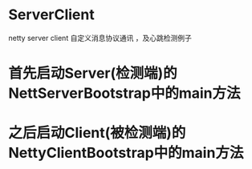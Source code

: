 ﻿# ServerClient 
netty server client 自定义消息协议通讯 ，及心跳检测例子
# 首先启动Server(检测端)的NettServerBootstrap中的main方法
# 之后启动Client(被检测端)的NettyClientBootstrap中的main方法